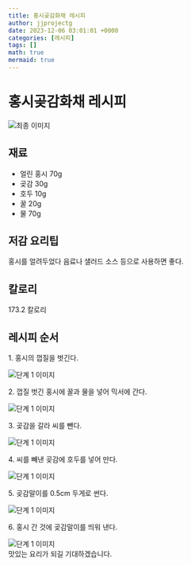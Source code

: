 ```yaml
---
title: 홍시곶감화채 레시피
author: jjprojectg
date: 2023-12-06 03:01:01 +0000
categories: [레시피]
tags: []
math: true
mermaid: true
---
```

<meta name="og:type" content="website"/>
<meta charset="UTF-8"/>
<div class="header">
  <h1>홍시곶감화채 레시피</h1>
</div>

<div class="container my-4">
  <div class="row">
    <div class="col-12 col-md-6">
      <div class="recipe-image">
        <img src="http://www.foodsafetykorea.go.kr/uploadimg/20141118/20141118102102_1416273662979.jpg" class="step-image" alt="최종 이미지"/>
      </div>
    </div>
    <div class="col-12 col-md-6">
      <div class="ingredients">
        <h2>재료</h2>
        <ul class="card">
          <li> 얼린 홍시 70g </li>
          <li>  곶감 30g </li>
          <li>  호두 10g </li>
          <li>  꿀 20g </li>
          <li>  물 70g </li>
</ul>
      </div>
    </div>
    <div class="col-12 col-md-6">
      <div class="ingredients">
        <h2>저감 요리팁</h2>
        <div class="card"> 
          <p>
            홍시를 얼려두었다 음료나 샐러드 소스 등으로 사용하면 좋다.
          </p>
        </div>
      </div>
      <div class="ingredients">
        <h2>칼로리</h2>
        <div class="card"> 
          <p>
            173.2 칼로리
          </p>
        </div>
      </div>
    </div>
  </div>

  <h2 class="my-4">레시피 순서</h2>
  <div class="card recipe-card">
    <div class="card-body recipe-step">
      <p class="card-text step-description">1. 홍시의 껍질을 벗긴다.</p>
      <img src="http://www.foodsafetykorea.go.kr/uploadimg/cook/731-1.jpg" alt="단계 1 이미지" class="step-image"/>
    </div>
  </div>
  <div class="card recipe-card">
    <div class="card-body recipe-step">
      <p class="card-text step-description">2. 껍질 벗긴 홍시에 꿀과 물을 넣어 믹서에 간다.</p>
      <img src="http://www.foodsafetykorea.go.kr/uploadimg/cook/731-2.jpg" alt="단계 1 이미지" class="step-image"/>
    </div>
  </div>
  <div class="card recipe-card">
    <div class="card-body recipe-step">
      <p class="card-text step-description">3. 곶감을 갈라 씨를 뺀다.</p>
      <img src="http://www.foodsafetykorea.go.kr/uploadimg/cook/731-3.jpg" alt="단계 1 이미지" class="step-image"/>
    </div>
  </div>
  <div class="card recipe-card">
    <div class="card-body recipe-step">
      <p class="card-text step-description">4. 씨를 빼낸 곶감에 호두를 넣어 만다.</p>
      <img src="http://www.foodsafetykorea.go.kr/uploadimg/cook/731-4.jpg" alt="단계 1 이미지" class="step-image"/>
    </div>
  </div>
  <div class="card recipe-card">
    <div class="card-body recipe-step">
      <p class="card-text step-description">5. 곶감말이를 0.5cm 두게로 썬다.</p>
      <img src="http://www.foodsafetykorea.go.kr/uploadimg/cook/731-5.jpg" alt="단계 1 이미지" class="step-image"/>
    </div>
  </div>
  <div class="card recipe-card">
    <div class="card-body recipe-step">
      <p class="card-text step-description">6. 홍시 간 것에 곶감말이를 띄워 낸다.</p>
      <img src="http://www.foodsafetykorea.go.kr/uploadimg/cook/731-6.jpg" alt="단계 1 이미지" class="step-image"/>
    </div>
  </div>

</div>
맛있는 요리가 되길 기대하겠습니다.
